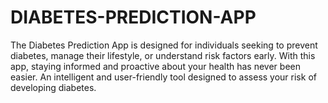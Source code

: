 # DIABETES-PREDICTION-APP
The Diabetes Prediction App is designed for individuals seeking to prevent diabetes, manage their lifestyle, or understand risk factors early. With this app, staying informed and proactive about your health has never been easier. An intelligent and user-friendly tool designed to assess your risk of developing diabetes. 
